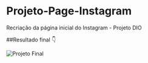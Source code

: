 # Projeto-Page-Instagram
Recriação da página inicial do Instagram - Projeto DIO

##Resultado final :point_down:

![Projeto Final](https://../images/README.png)